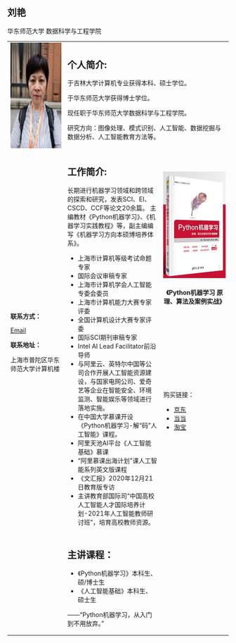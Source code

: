 

<h2> 刘艳</h2>
华东师范大学  数据科学与工程学院 
<table width="1141" border="0">
  <tbody>
    <tr>
      <td width="305"><img src="699090196.jpg" width="180" height="240" alt=""/></td>
      <td colspan="2"><h2 class="Tit">个人简介:</h2>
        <p class="bd">于吉林大学计算机专业获得本科、硕士学位。</p>
        <p class="bd">于华东师范大学获得博士学位。</p>
        <p class="bd">现任职于华东师范大学数据科学与工程学院。</p>
      <p class="bd">研究方向：图像处理、模式识别、人工智能、数据挖掘与数据分析、人工智能教育方法等。</p></td>
    </tr>
    <tr>
      <td rowspan="2"><p class="Tit"><strong>联系方式：</strong></p>
        <p><a href="yliu@cc.ecnu.edu.cn">Email</a></p>
      <p class="Tit"><strong>联系地址：</strong></p>
      <p class="bd">上海市普陀区华东师范大学计算机楼</p></td>
      <td width="478" rowspan="2"><h2 class="Tit">工作简介:</h2>
        <span class="bd">长期进行机器学习领域和跨领域的探索和研究，发表SCI、EI、CSCD、CCF等论文20余篇。 主编教材《Python机器学习》、《机器学习实践教程》等，副主编编写《机器学习方向本硕博培养体系》。        
        </span>
        <ul>
          <li class="bd"> 上海市计算机等级考试命题专家</li>
          <li class="bd">国际会议审稿专家</li>
          <li class="bd">上海市计算机学会人工智能专委会委员</li>
          <li class="bd">上海市计算机能力大赛专家评委</li>
          <li class="bd">全国计算机设计大赛专家评委</li>
          <li class="bd">国际SCI期刊审稿专家</li>
          <li class="bd">Intel AI Lead Facilitator前沿导师</li>
          <li class="bd">与阿里云、英特尔中国等公司合作开展人工智能资源建设，与国家电网公司、爱奇艺等企业在智能安全、环境监测、智能娱乐等领域进行落地实施。</li>
          <li class="bd"> 在中国大学慕课开设《Python机器学习-解“码”人工智能》课程。</li>
          <li class="bd">阿里天池AI平台《人工智能基础》慕课</li>
          <li class="bd">“阿里慕课出海计划”课人工智能系列英文版课程</li>
          <li class="bd">《文汇报》2020年12月21日教育版专访</li>
          <li class="bd">            主讲教育部国际司“中国高校人工智能人才国际培养计划-2021年人工智能教师研讨班”，培育高校教师资源。</li>
        </ul></td>
      <td width="344" height="320" align="center"><p>&nbsp;</p>
        <p><img src="book.jpg" width="150" height="242" alt=""/></p>
      <h4>《Python机器学习 原理、算法及案例实战》</h4></td>
    </tr>
    <tr>
      <td align="left"><p class="bd">购买链接：</p>
        <ul>
          <li><a href="https://item.jd.com/13512590.html" target="_blank">京东</a></li>
          <li><a href="http://product.dangdang.com/29329111.html" target="_blank">当当</a></li>
          <li><a href="https://detail.tmall.com/item.htm?spm=a230r.1.14.18.337bdb46pcGwWv&id=659428760050&ns=1&abbucket=20" target="_blank">淘宝</a></li>
      </ul>
      <p>&nbsp;</p>
      <p>&nbsp;</p></td>
    </tr>
    <tr>
      <td>&nbsp;</td>
      <td><h2 class="Tit">主讲课程：</h2>
        <ul>
          <li class="bd">《Python机器学习》本科生、硕/博士生</li>
          <li class="bd">《人工智能基础》本科生、硕士生</li>
        </ul>
      <p>——“Python机器学习，从入门到不用放弃。”</p></td>
      <td>&nbsp;</td>
    </tr>
  </tbody>
</table>
